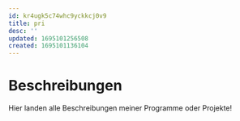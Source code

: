 ```yaml
---
id: kr4ugk5c74whc9yckkcj0v9
title: pri
desc: ''
updated: 1695101256508
created: 1695101136104
---
```


# Beschreibungen 

Hier landen alle Beschreibungen meiner Programme oder Projekte!